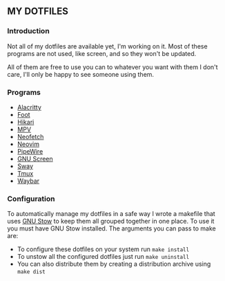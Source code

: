 MY DOTFILES
-----------

### Introduction
Not all of my dotfiles are available yet, I'm working on it. Most of these
programs are not used, like screen, and so they won't be updated.

All of them are free to use you can to whatever you want with them I don't care,
I'll only be happy to see someone using them.

### Programs
+ [Alacritty](https://alacritty.org)
+ [Foot](https://codeberg.org/dnkl/foot)
+ [Hikari](https://hikari.acmelabs.space)
+ [MPV](https://mpv.io)
+ [Neofetch](https://github.com/dylanaraps/neofetch)
+ [Neovim](https://neovim.io)
+ [PipeWire](https://pipewire.org)
+ [GNU Screen](https://www.gnu.org/software/screen/manual/screen.html)
+ [Sway](https://swaywm.org)
+ [Tmux](https://github.com/tmux/tmux)
+ [Waybar](https://github.com/Alexays/Waybar)

### Configuration
To automatically manage my dotfiles in a safe way I wrote a makefile that uses
[GNU Stow](https://www.gnu.org/software/stow/manual/stow.html) to keep them all
grouped together in one place. To use it you must have GNU Stow installed.
The arguments you can pass to make are:
+ To configure these dotfiles on your system run `make install`
+ To unstow all the configured dotfiles just run `make uninstall`
+ You can also distribute them by creating a distribution archive using `make dist`
